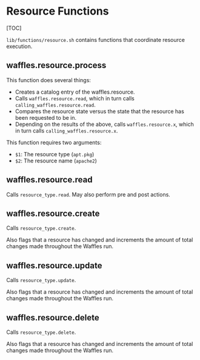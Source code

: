 # Resource Functions

[TOC]

`lib/functions/resource.sh` contains functions that coordinate resource execution.

## waffles.resource.process

This function does several things:

* Creates a catalog entry of the waffles.resource.
* Calls `waffles.resource.read`, which in turn calls `calling_waffles.resource.read`.
* Compares the resource state versus the state that the resource has been requested to be in.
* Depending on the results of the above, calls `waffles.resource.x`, which in turn calls `calling_waffles.resource.x`.

This function requires two arguments:

* `$1`: The resource type (`apt.pkg`)
* `$2`: The resource name (`apache2`)

## waffles.resource.read

Calls `resource_type.read`. May also perform pre and post actions.

## waffles.resource.create

Calls `resource_type.create`.

Also flags that a resource has changed and increments the amount of total changes made throughout the Waffles run.

## waffles.resource.update

Calls `resource_type.update`.

Also flags that a resource has changed and increments the amount of total changes made throughout the Waffles run.

## waffles.resource.delete

Calls `resource_type.delete`.

Also flags that a resource has changed and increments the amount of total changes made throughout the Waffles run.

